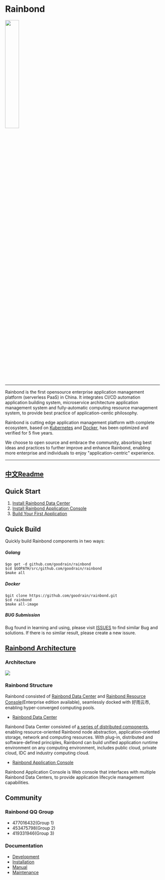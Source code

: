 # Rainbond

<img src="https://github.com/goodrain/rainbond/blob/master/docs/rainbond_logo.png" width="30%">

----
Rainbond is the first opensource enterprise application management platform (serverless PaaS) in China. It integrates CI/CD automation application building system, microservice architecture application management system and fully-automatic computing resource management system, to provide best practice of application-centic philosophy.

Rainbond is cutting edge application management platform with complete ecosystem, based on [Kubernetes](https://github.com/kubernetes/kubernetes) and [Docker](https://github.com/moby/moby), has been optimized and verified for 5 five years.

We choose to open source and embrace the community, absorbing best ideas and practices to further improve and enhance Rainbond, enabling more enterprise and individuals to enjoy "application-centric" experience.

----
## [中文Readme](https://github.com/goodrain/rainbond/blob/master/docs/Readme_cn.md)
## Quick Start

1. [Install Rainbond Data Center]()
2. [Install Rainbond Application Console]()
3. [Build Your First Application](http://www.rainbond.com/docs/stable/getting-started/how-to-create-app.html)

## Quick Build

Quickly build Rainbond components in two ways:

##### Golang

```
$go get -d github.com/goodrain/rainbond
$cd $GOPATH/src/github.com/goodrain/rainbond
$make all
```
##### Docker

```
$git clone https://github.com/goodrain/rainbond.git
$cd rainbond
$make all-image
```
##### BUG Submission

Bug found in learning and using, please visit [ISSUES](https://github.com/goodrain/rainbond/issues) to find similar Bug and solutions. If there is no similar result, please create a new issure.

## [Rainbond Architecture](http://www.rainbond.com/docs/stable/getting-started/architecture.html)

### Architecture

<img src="https://github.com/goodrain/rainbond/blob/master/docs/rainbond_architecture.png"  href="http://www.rainbond.com/docs/stable/getting-started/architecture.html">

### Rainbond Structure

Rainbond consisted of [Rainbond Data Center](https://github.com/goodrain/rainbond) and [Rainbond Resource Console](https://github.com/goodrain/rainbond-ui)(Enterprise edition available), seamlessly docked with 好雨云市, enabling hyper-converged computing pools.

* [Rainbond Data Center](https://github.com/goodrain/rainbond)    

Rainbond Data Center consisted of [a series of distributed components](http://www.rainbond.com/docs/stable/platform-maintenance/add-management-node/component-introduction/overview.html), enabling resource-oriented Rainbond node abstraction, application-oriented storage, network and computing resources. With plug-in, distributed and software-defined principles, Rainbond can build unified application runtime environment on any computing environment, includes public cloud, private cloud, IDC and industry computing cloud.

* [Rainbond Application Console](https://github.com/goodrain/rainbond-ui)

Rainbond Application Console is Web console that interfaces with multiple Rainbond Data Centers, to provide application lifecycle management capabilities.

## Community

### Rainbond QQ Group

- 477016432(Group 1)  
- 453475798(Group 2)  
- 419331946(Group 3)

### Documentation

- [Development](http://doc.goodrain.com/cloudbang-community-install/247616)
- [Installation](http://www.rainbond.com/docs/stable/getting-started/pre-install.html)
- [Manual](http://www.rainbond.com/docs/stable/user-app-docs/addapp/addapp-image.html)
- [Maintenance](http://www.rainbond.com/docs/stable/platform-maintenance/overview/overview.html)